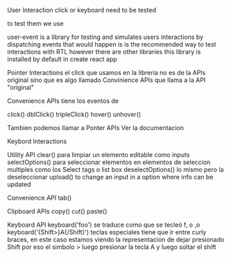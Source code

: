 User Interaction
  click or keyboard need to be tested

to test them we use  

user-event 
  is a library for testing and simulates users interactions by dispatching events that would happen 
  is is the recommended way to test interactions with RTL however there are other libraries
  this library is installed by default in create react app

Pointer Interactions
  el click que usamos en la libreria no es de la APIs original sino que es algo llamado Convinience APIs que llama a la API "original"

Convenience APIs
  tiene los eventos de 
  
  click()
  dblClick()
  tripleClick()
  hover()
  unhover()

Tambien podemos llamar a Ponter APIs
  Ver la documentacion


Keybord Interactions

  Utility API 
    clear()  para limpiar un elemento editable como inputs
    selectOptions() para seleccionar elementos en elementos de seleccion multiples como los Select tags o             list box
    deselectOptions() lo mismo pero la deseleccionar
    upload() to change an input in a option where info can be updated

  Convenience API
    tab()

  Clipboard APIs
    copy()
    cut()
    paste()

Keyboard API
   keyboard('foo') se traduce como que se tecleó f, o ,o
   keyboard('{Shift>}A{/Shift}') teclas especiales tiene que ir entre curly braces, en este caso estamos viendo la representacion de dejar presionado Shift por eso el simbolo > luego presionar la tecla A y luego soltar el shift